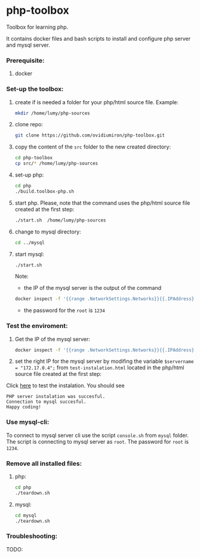 # php-toolbox
Toolbox for learning php.   

It contains docker files and bash scripts to install and configure php server and  mysql server.  

### Prerequisite:

1. docker

### Set-up the toolbox:

1. create if is needed a folder for your php/html source file. Example: 
   ``` bash
   mkdir /home/lumy/php-sources
   ```
1. clone repo:
   ``` bash
   git clone https://github.com/ovidiumiron/php-toolbox.git 
   ```
1. copy the content of the `src` folder to the new created directory:
   ```bash
   cd php-toolbox
   cp src/* /home/lumy/php-sources
   ```
1. set-up php:
   ```bash
   cd php
   ./build.toolbox-php.sh
   ``` 
1. start php. Please, note that the command uses the php/html source file created at the first step:
   ```bash
   ./start.sh  /home/lumy/php-sources
   ```
1. change to mysql directory:
   ```bash
   cd ../mysql
   ```
2. start mysql:
   ```bash
   ./start.sh
   ``` 
   Note: 

      - the IP of the mysql server is the output of the command
      ```bash
      docker inspect -f '{{range .NetworkSettings.Networks}}{{.IPAddress}}{{end}}' toolbox-mysql
      ``` 
      - the password for the `root` is `1234`


### Test the enviroment:
1. Get the IP of the mysql server:
   ```bash
   docker inspect -f '{{range .NetworkSettings.Networks}}{{.IPAddress}}{{end}}' toolbox-mysql
    ```
2. set the right IP for the mysql server by modifing the variable `$servername = "172.17.0.4";` from `test-instalation.html` located in the php/html source file created at the first step: 

Click [here](http://localhost:80/test-instalation.html) to test the instalation. 
You should see  
```
PHP server instalation was succesful. 
Connection to mysql succesful.
Happy coding!
```

### Use mysql-cli:
To connect to mysql server cli use the script `console.sh` from `mysql` folder. The script is connecting to mysql server as `root`. The password for `root` is `1234`.

### Remove all installed files:
1. php:
   ```bash
   cd php
   ./teardown.sh
   ```
 2. mysql:
    ```bash
    cd mysql
    ./teardown.sh
    ```
### Troubleshooting:
TODO:


